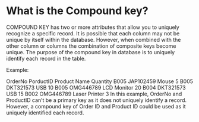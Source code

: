 # What is the Compound key?

COMPOUND KEY has two or more attributes that allow you to uniquely recognize a specific record. It is possible that each column may not be unique by itself within the database. However, when combined with the other column or columns the combination of composite keys become unique. The purpose of the compound key in database is to uniquely identify each record in the table.

Example:

OrderNo	PorductID	Product Name	Quantity
B005	JAP102459	Mouse	5
B005	DKT321573	USB	10
B005	OMG446789	LCD Monitor	20
B004	DKT321573	USB	15
B002	OMG446789	Laser Printer	3
In this example, OrderNo and ProductID can’t be a primary key as it does not uniquely identify a record. However, a compound key of Order ID and Product ID could be used as it uniquely identified each record.

